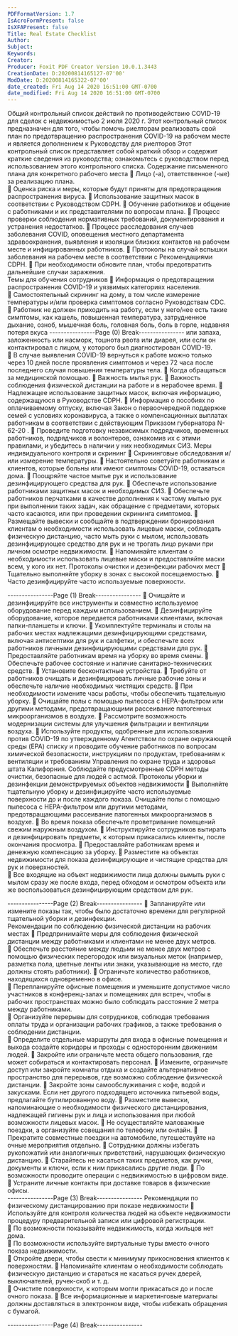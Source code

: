 ```yaml
---
PDFFormatVersion: 1.7
IsAcroFormPresent: false
IsXFAPresent: false
Title: Real Estate Checklist
Author: 
Subject: 
Keywords: 
Creator: 
Producer: Foxit PDF Creator Version 10.0.1.3443
CreationDate: D:20200814165127-07'00'
ModDate: D:20200814165322-07'00'
date_created: Fri Aug 14 2020 16:51:00 GMT-0700
date_modified: Fri Aug 14 2020 16:51:00 GMT-0700
---
```

 
Общий контрольный список действий по 
противодействию COVID-19 
для сделок с недвижимостью 
2 июля 2020 г. 
Этот контрольный список предназначен для того, чтобы помочь риелторам реализовать свой 
план по предотвращению распространения COVID-19 на рабочем месте и является 
дополнением к Руководству для риелторов Этот контрольный список представляет собой 
краткий обзор и содержит краткие сведения из руководства; ознакомьтесь с руководством 
перед использованием этого контрольного списка. 
Содержание письменного плана для 
конкретного рабочего места 
 Лицо (-а), ответственное (-ые) за реализацию плана.  
 Оценка риска и меры, которые будут приняты для предотвращения 
распространения вируса. 
 Использование защитных масок в соответствии с Руководством CDPH. 
 Обучение работников и общение с работниками и их представителями по 
вопросам плана. 
 Процесс проверки соблюдения нормативных требований, 
документирования и устранения недостатков. 
 Процесс расследования случаев заболевания COVID, оповещения местного 
департамента здравоохранения, выявления и изоляции близких контактов на 
рабочем месте и инфицированных работников. 
 Протоколы на случай вспышки заболевания на рабочем месте в 
соответствии с Рекомендациями CDPH. 
 При необходимости обновите план, чтобы предотвратить дальнейшие случаи 
заражения.    
Темы для обучения сотрудников 
 Информация о предотвращении распространения COVID-19 и уязвимых 
категориях населения.  
 Самостоятельный скрининг на дому, в том числе измерение температуры 
и/или проверка симптомов согласно Руководствам CDC. 
 Работник не должен приходить на работу, если у него/нее есть такие 
симптомы, как кашель, повышенная температура, затрудненное дыхание, 
озноб, мышечная боль, головная боль, боль в горле, недавняя потеря вкуса 
----------------Page (0) Break----------------
или запаха, заложенность или насморк, тошнота рвота или диарея, или если 
он контактировал с лицом, у которого был диагностирован COVID-19.  
 В случае выявления COVID-19 вернуться к работе можно только через 10 дней 
после проявления симптомов и через 72 часа после последнего случая 
повышения температуры тела. 
 Когда обращаться за медицинской помощью. 
 Важность мытья рук. 
 Важность соблюдения физической дистанции на работе и в нерабочее 
время. 
 Надлежащее использование защитных масок, включая информацию, 
содержащуюся в Руководстве CDPH. 
 Информация о пособиях по оплачиваемому отпуску, включая Закон о 
первоочередной поддержке семей с условиях коронавируса,  а также о 
компенсационных выплатах работникам в соответствии с действующим 
Приказом губернатора N-62-20 . 
 Проведите подготовку независимых подрядчиков, временных работников, 
подрядчиков и волонтеров, ознакомив их с этими правилами, и убедитесь в 
наличии у них необходимых СИЗ. 
Меры индивидуального контроля и скрининг 
 Скрининговые обследования и/или измерение температуры. 
 Настоятельно советуйте работникам и клиентов, которые больны или имеют 
симптомы COVID-19, оставаться дома. 
 Поощряйте частое мытье рук и использование дезинфицирующего средства 
для рук. 
 Обеспечьте использование работниками защитных масок и необходимых 
СИЗ. 
 Обеспечьте работников перчатками в качестве дополнения к частому мытью 
рук при выполнении таких задач, как обращение с предметами, которых 
часто касаются, или при проведении скрининга симптомов. 
 Размещайте вывески и сообщайте в подтверждении бронирования 
клиентам о необходимости использовать лицевые маски, соблюдать 
физическую дистанцию, часто мыть руки с мылом, использовать 
дезинфицирующее средство для рук и не трогать лицо руками при личном 
осмотре недвижимости. 
  Напоминайте клиентам о необходимости использовать лицевые маски и 
предоставляйте маски всем, у кого их нет. 
Протоколы очистки и дезинфекции рабочих 
мест 
 Тщательно выполняйте уборку в зонах с высокой посещаемостью. 
 Часто дезинфицируйте часто используемые поверхности. 
 
----------------Page (1) Break----------------
 Очищайте и дезинфицируйте все инструменты и совместно используемое 
оборудование перед каждым использованием. 
 Дезинфицируйте оборудование, которое передается работниками 
клиентами, включая папки-планшеты и ключи. 
 Укомплектуйте терминалы и столы на рабочих местах надлежащими 
дезинфицирующими средствами, включая антисептики для рук и салфетки, 
и обеспечьте всех работников личными дезинфицирующими средствами 
для рук. 
 Предоставляйте работникам время на уборку во время смены. 
 Обеспечьте рабочее состояние и наличие санитарно-технических средств. 
 Установите бесконтактные устройства. 
 Требуйте от работников очищать и дезинфицировать личные рабочие зоны и 
обеспечьте наличие необходимых чистящих средств. 
 При необходимости измените часы работы, чтобы обеспечить тщательную 
уборку. 
 Очищайте полы с помощью пылесоса с HEPA-фильтром или другими 
методами, предотвращающими рассеивание патогенных 
микроорганизмов в воздухе. 
 Рассмотрите возможность модернизации системы для улучшения 
фильтрации и вентиляции воздуха. 
  Используйте продукты, одобренные для использования против COVID-19 по 
утвержденному Агентством по охране окружающей среды (EPA) списку и 
проводите обучение работников по вопросам химической безопасности, 
инструкциям по продуктам, требованиям к вентиляции и требованиям 
Управления по охране труда и здоровья штата Калифорния. Соблюдайте 
предусмотренные CDPH методы очистки, безопасные для людей с астмой. 
Протоколы уборки и дезинфекции 
демонстрируемых объектов недвижимости 
 Выполняйте тщательную уборку и дезинфицируйте часто используемые 
поверхности до и после каждого показа. Очищайте полы с помощью 
пылесоса с HEPA-фильтром или другими методами, предотвращающими 
рассеивание патогенных микроорганизмов в воздухе. 
 Во время показа обеспечьте проветривание помещений свежим наружным 
воздухом. 
 Инструктируйте сотрудников вытирать и дезинфицировать предметы, к 
которым прикасались клиенты, после окончания просмотра. 
 Предоставляйте работникам время и денежную компенсацию за уборку. 
 Разместите на объектах недвижимости для показа дезинфицирующие и 
чистящие средства для рук и поверхностей.  
 Все входящие на объект недвижимости лица должны вымыть руки с мылом 
сразу же после входа, перед обходом и осмотром объекта или же 
воспользоваться дезинфицирующим средством для рук.  
 
----------------Page (2) Break----------------
 Запланируйте или измените показы так, чтобы было достаточно времени для 
регулярной тщательной уборки и дезинфекции.  
Рекомендации по соблюдению физической 
дистанции на рабочих местах 
 Предпринимайте меры для соблюдения физической дистанции между 
работниками и клиентами не менее двух метров.  
 Обеспечьте расстояние между людьми не менее двух метров с помощью 
физических перегородок или визуальных меток (например, разметка пола, 
цветные ленты или знаки, указывающие на место, где должны стоять 
работники). 
 Ограничьте количество работников, находящихся одновременно в офисе.  
 Перепланируйте офисные помещения и уменьшите допустимое число 
участников в конференц-залах и помещениях для встреч, чтобы в рабочих 
пространствах можно было соблюдать расстояние 2 метра между 
работниками.  
 Организуйте перерывы для сотрудников, соблюдая требования оплаты труда 
и организации рабочих графиков, а также требования о соблюдении 
дистанции.  
 Определите отдельные маршруты для входа в офисные помещения и выхода 
создайте коридоры и проходы с односторонним движением людей. 
 Закройте или ограничьте места общего пользования, где может собираться 
и контактировать персонал. 
 Измените, ограничьте доступ или закройте комнаты отдыха и создайте 
альтернативное пространство для перерывов, где возможно соблюдение 
физической дистанции. 
 Закройте зоны самообслуживания с кофе, водой и закусками. Если нет 
другого подходящего источника питьевой воды, предлагайте бутилированную 
воду. 
 Разместите вывески, напоминающие о необходимости физического 
дистанцирования, надлежащей гигиены рук и лица и использования при 
любой возможности лицевых масок. 
 Не осуществляйте маловажные поездки, а организуйте совещания по 
телефону или онлайн. 
 Прекратите совместные поездки на автомобиле, путешествуйте на очные 
мероприятия отдельно. 
 Сотрудники должны избегать рукопожатий или аналогичных приветствий, 
нарушающих физическую дистанцию. 
 Старайтесь не касаться таких предметов, как ручки, документы и ключи, если 
к ним прикасались другие люди. 
 По возможности проводите операции с недвижимостью в цифровом виде.   
  Устраните личные контакты при доставке товаров в физические офисы.  
----------------Page (3) Break----------------
Рекомендации по физическому 
дистанцированию при показе недвижимости 
 Используйте для контроля количества людей на объекте недвижимости 
процедуру предварительной записи или цифровой регистрации.  
 По возможности показывайте недвижимость, когда жильцов нет дома.  
 По возможности используйте виртуальные туры вместо очного показа 
недвижимости.  
 Откройте двери, чтобы свести к минимуму прикосновения клиентов к 
поверхностям. 
 Напоминайте клиентам о необходимости соблюдать физическую 
дистанцию и стараться не касаться ручек дверей, выключателей, ручек-скоб 
и т. д.  
 Очистите поверхности, к которым могли прикасаться до и после очного 
показа. 
 Все информационные и маркетинговые материалы должны доставляться в 
электронном виде, чтобы избежать обращения с бумагой.  
 
----------------Page (4) Break----------------
